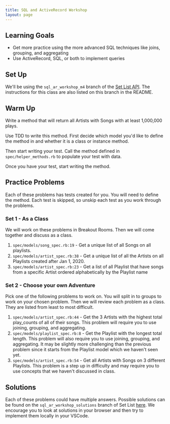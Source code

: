 ```yaml
---
title: SQL and ActiveRecord Workshop
layout: page
---
```


## Learning Goals
* Get more practice using the more advanced SQL techniques like joins, grouping, and aggregating
* Use ActiveRecord, SQL, or both to implement queries

## Set Up

We'll be using the `sql_ar_workshop_m4` branch of the [Set List API](https://github.com/turingschool-examples/set-list-api/tree/sql_ar_workshop_m4). The instructions for this class are also listed on this branch in the README.

## Warm Up

Write a method that will return all Artists with Songs with at least 1,000,000 plays.

Use TDD to write this method. First decide which model you'd like to define the method in and whether it is a class or instance method.

Then start writing your test. Call the method defined in `spec/helper_methods.rb` to populate your test with data.

Once you have your test, start writing the method.


## Practice Problems

Each of these problems has tests created for you. You will need to define the method. Each test is skipped, so unskip each test as you work through the problems. 

### Set 1 - As a Class

We will work on these problems in Breakout Rooms. Then we will come together and discuss as a class.

1. `spec/models/song_spec.rb:19` - Get a unique list of all Songs on all playlists. 
1. `spec/models/artist_spec.rb:38` - Get a unique list of all the Artists on all Playlists created after Jan 1, 2020. 
1. `spec/models/artist_spec.rb:23` - Get a list of all Playlist that have songs from a specific Artist ordered alphabetically by the Playlist name 

### Set 2 - Choose your own Adventure

Pick one of the following problems to work on. You will split in to groups to work on your chosen problem. Then we will review each problem as a class. They are listed from least to most difficult.

1. `spec/models/artist_spec.rb:44` - Get the 3 Artists with the highest total play_counts of all of their songs. This problem will require you to use joining, grouping, and aggregating.
1. `spec/models/playlist_spec.rb:8` - Get the Playlist with the longest total length. This problem will also require you to use joining, grouping, and aggregating. It may be slightly more challenging than the previous problem since it starts from the Playlist model which we haven't seen yet.
1. `spec/models/artist_spec.rb:54` - Get all Artists with Songs on 3 different Playlists. This problem is a step up in difficulty and may require you to use concepts that we haven't discussed in class.

## Solutions

Each of these problems could have multiple answers. Possible solutions can be found on the `sql_ar_workshop_solutions` branch of Set List [here](https://github.com/turingschool-examples/set-list-api/tree/sql_ar_workshop_solutions). We encourage you to look at solutions in your browser and then try to implement them locally in your VSCode.
